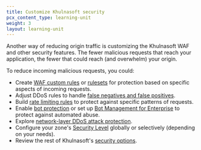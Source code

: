```yaml
---
title: Customize Khulnasoft security
pcx_content_type: learning-unit
weight: 3
layout: learning-unit
---
```


Another way of reducing origin traffic is customizing the Khulnasoft WAF and other security features. The fewer malicious requests that reach your application, the fewer that could reach (and overwhelm) your origin.

To reduce incoming malicious requests, you could:

- Create [WAF custom rules](/waf/custom-rules/) or [rulesets](/waf/custom-rulesets/) for protection based on specific aspects of incoming requests.
- Adjust DDoS rules to handle [false negatives and false positives](/ddos-protection/managed-rulesets/adjust-rules/).
- Build [rate limiting rules](/waf/rate-limiting-rules/) to protect against specific patterns of requests.
- Enable [bot protection](/bots/get-started/) or set up [Bot Management for Enterprise](/bots/get-started/bm-subscription/) to protect against automated abuse.
- Explore [network-layer DDoS attack protection](/ddos-protection/managed-rulesets/network/).
- Configure your zone's [Security Level](/waf/tools/security-level/) globally or selectively (depending on your needs).
- Review the rest of Khulnasoft's [security options](/learning-paths/application-security/).